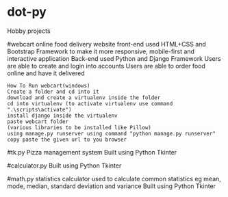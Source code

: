 # dot-py
Hobby projects

  #webcart
    online food delivery website
    front-end used HTML+CSS and Bootstrap Framework to make it more responsive, mobile-first and interactive application 
    Back-end used Python and Django Framework
    Users are able to create and login into accounts
    Users are able to order food online and have it delivered
    
    How To Run webcart(windows)
    Create a folder and cd into it
    download and create a virtualenv inside the folder
    cd into virtualenv (to activate virtualenv use command ".\scripts\activate")
    install django inside the virtualenv
    paste webcart folder
    (various libraries to be installed like Pillow)
    using manage.py runserver using command "python manage.py runserver"
    copy paste the given url to you browser
  
  #tk.py
    Pizza management system
    Built using Python Tkinter
    
  #calculator.py 
    Built using Python Tkinter
    
  #math.py
    statistics calculator used to calculate common statistics eg mean, mode, median, standard deviation and variance
    Built using Python Tkinter
